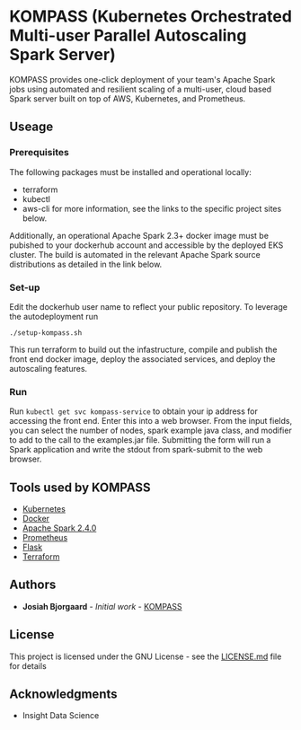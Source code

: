 # KOMPASS (Kubernetes Orchestrated Multi-user Parallel Autoscaling Spark Server)

KOMPASS provides one-click deployment of your team's Apache Spark jobs using automated and resilient scaling of a multi-user, cloud based Spark server built on top of AWS, Kubernetes, and Prometheus. 

## Useage

### Prerequisites

The following packages must be installed and operational locally:
* terraform
* kubectl
* aws-cli
for more information, see the links to the specific project sites below.

Additionally, an operational Apache Spark 2.3+ docker image must be pubished to your dockerhub account and accessible by the deployed EKS cluster. The build is automated in the relevant Apache Spark source distributions as detailed in the link below.

### Set-up

Edit the dockerhub user name to reflect your public repository.
To leverage the autodeployment run 
```shell 
./setup-kompass.sh
```
This run terraform to build out the infastructure, compile and publish the front end docker image, deploy the associated services, and deploy the autoscaling features.

### Run

Run ```kubectl get svc kompass-service``` to obtain your ip address for accessing the front end. Enter this into a web browser. From the input fields, you can select the number of nodes, spark example java class, and modifier to add to the call to the examples.jar file.
Submitting the form will run a Spark application and write the stdout from spark-submit to the web browser.

## Tools used by KOMPASS

* [Kubernetes](https://kubernetes.io/)
* [Docker](https://docker.io)
* [Apache Spark 2.4.0](https://spark.apache.org/releases/spark-release-2-4-0.html)
* [Prometheus](https://prometheus.io/)
* [Flask](https://flask.io/)
* [Terraform](https://terraform.io/)

## Authors

* **Josiah Bjorgaard** - *Initial work* - [KOMPASS](https://github.com/josiahbjorgaard/kompass)

## License

This project is licensed under the GNU License - see the [LICENSE.md](LICENSE.md) file for details

## Acknowledgments

* Insight Data Science
